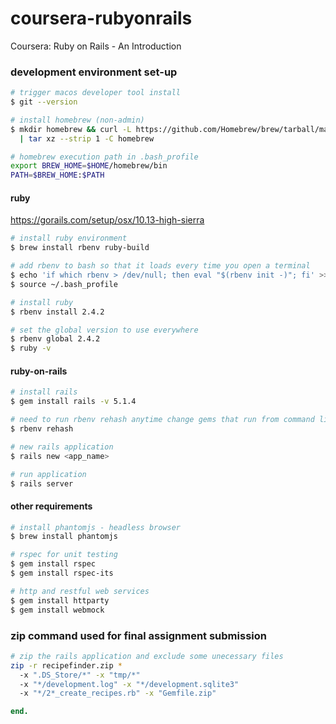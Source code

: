 # coursera-rubyonrails
Coursera: Ruby on Rails - An Introduction

### development environment set-up
```sh
# trigger macos developer tool install
$ git --version

# install homebrew (non-admin)
$ mkdir homebrew && curl -L https://github.com/Homebrew/brew/tarball/master 
  | tar xz --strip 1 -C homebrew

# homebrew execution path in .bash_profile
export BREW_HOME=$HOME/homebrew/bin
PATH=$BREW_HOME:$PATH
```
#### ruby
https://gorails.com/setup/osx/10.13-high-sierra

```sh
# install ruby environment
$ brew install rbenv ruby-build

# add rbenv to bash so that it loads every time you open a terminal
$ echo 'if which rbenv > /dev/null; then eval "$(rbenv init -)"; fi' >> ~/.bash_profile
$ source ~/.bash_profile

# install ruby
$ rbenv install 2.4.2

# set the global version to use everywhere
$ rbenv global 2.4.2
$ ruby -v
```
#### ruby-on-rails
```sh
# install rails
$ gem install rails -v 5.1.4

# need to run rbenv rehash anytime change gems that run from command line
$ rbenv rehash

# new rails application
$ rails new <app_name>

# run application
$ rails server
```
#### other requirements
```sh
# install phantomjs - headless browser
$ brew install phantomjs

# rspec for unit testing
$ gem install rspec
$ gem install rspec-its

# http and restful web services
$ gem install httparty
$ gem install webmock
```
### zip command used for final assignment submission
```sh
# zip the rails application and exclude some unecessary files
zip -r recipefinder.zip * 
  -x ".DS_Store/*" -x "tmp/*" 
  -x "*/development.log" -x "*/development.sqlite3" 
  -x "*/2*_create_recipes.rb" -x "Gemfile.zip"
```

```ruby
end.
```
